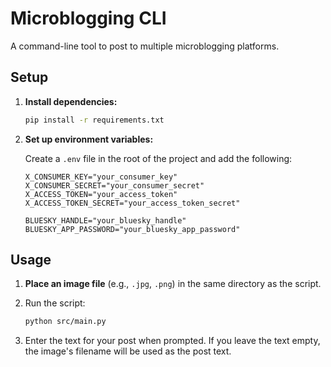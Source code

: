 # Microblogging CLI

A command-line tool to post to multiple microblogging platforms.

## Setup

1.  **Install dependencies:**

    ```bash
    pip install -r requirements.txt
    ```

2.  **Set up environment variables:**

    Create a `.env` file in the root of the project and add the following:

    ```
    X_CONSUMER_KEY="your_consumer_key"
    X_CONSUMER_SECRET="your_consumer_secret"
    X_ACCESS_TOKEN="your_access_token"
    X_ACCESS_TOKEN_SECRET="your_access_token_secret"

    BLUESKY_HANDLE="your_bluesky_handle"
    BLUESKY_APP_PASSWORD="your_bluesky_app_password"
    ```

## Usage

1.  **Place an image file** (e.g., `.jpg`, `.png`) in the same directory as the script.
2.  Run the script:

    ```bash
    python src/main.py
    ```
3.  Enter the text for your post when prompted. If you leave the text empty, the image's filename will be used as the post text.
